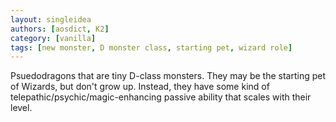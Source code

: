 ```yaml
---
layout: singleidea
authors: [aosdict, K2]
category: [vanilla]
tags: [new monster, D monster class, starting pet, wizard role]
---
```

Psuedodragons that are tiny D-class monsters. They may be the starting pet of Wizards, but don't grow up. Instead, they have some kind of telepathic/psychic/magic-enhancing passive ability that scales with their level.
